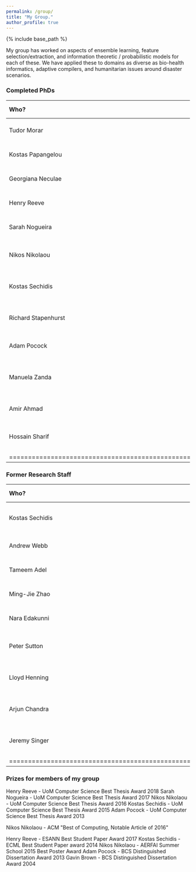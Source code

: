 ```yaml
---
permalink: /group/
title: "My Group."
author_profile: true
---
```


{% include base_path %}

My group has worked on aspects of ensemble learning, feature selection/extraction, and information theoretic / probabilistic models for each of these.   We have applied these to domains as diverse as bio-health informatics, adaptive compilers, and humanitarian issues around disaster scenarios.



### Completed PhDs

| Who?                | Year | PhD             | Where are they now?                 |
|:--------------------|:-----|:----------------|:------------------------------------|
| Tudor Morar    	  | 2021 | cell6           | Data Scientist, Dublin.             |
| Kostas Papangelou   | 2020 | cell6           | Data Scientist, Greece              |
| Georgiana Neculae   | 2020 | cell6           | Research Scientist, BenevolentAI    |
| Henry Reeve    	  | 2018 | cell6           | Lecturer, University of Bristol     |
| Sarah Nogueira  	  | 2017 | cell6           | Staff ML Engineer Lead, Criteo      |
| Nikos Nikolaou      | 2016 | cell6           | Lecturer, University College London |
| Kostas Sechidis     | 2015 | cell6           | Principal Data Scientist, Novartis  |
| Richard Stapenhurst | 2012 | cell6           | Senior Software Engineer, Google    |
| Adam Pocock         | 2012 | cell6           | Principal Researcher, Oracle Labs   |
| Manuela Zanda       | 2010 | cell6           | Lecturer, King Abdulaziz Uni, Saudi Arabia  |
| Amir Ahmad          | 2009 | cell6           | Data Scientist, Arm Ltd.            |
| Hossain Sharif      | 2008 | cell6           | Senior Lecturer, Northumbria University |
|======================================================================================|


### Former Research Staff

| Who?             | Year      | Role  |Where are they now?                      |
|:-----------------|:----------|:------|:----------------------------------------|
| Kostas Sechidis  | 2015-2018 | blah. | Principal Data Scientist, Novartis      |
| Andrew Webb      | 2017-2019 | blah. | ML Engineer, vTime Ltd                  |
| Tameem Adel      | 2016-2017 | blah. | Assistant Professor, Netherlands        |
| Ming-Jie Zhao    | 2008-2013 | blah. | Microsoft Research Asia                 |
| Nara Edakunni    | 2010-2011 | blah. | Director, American Express              |
| Peter Sutton     | 2010-2011 | blah. | Director, Foxdog Studios Software.      |
| Lloyd Henning    | 2010-2011 | blah. | Director, Foxdog Studios Software.      |
| Arjun Chandra    | 2008-2009 | blah. | Research Scientist, GraphCore AI        |
| Jeremy Singer    | 2008-2011 | blah. | Senior Lecturer, University of Glasgow  |
|==================================================================================|



### Prizes for members of my group

Henry Reeve - UoM Computer Science Best Thesis Award 2018
Sarah Nogueira - UoM Computer Science Best Thesis Award 2017
Nikos Nikolaou - UoM Computer Science Best Thesis Award 2016
Kostas Sechidis - UoM Computer Science Best Thesis Award 2015
Adam Pocock - UoM Computer Science Best Thesis Award 2013

Nikos Nikolaou - ACM "Best of Computing, Notable Article of 2016"

Henry Reeve - ESANN Best Student Paper Award 2017
Kostas Sechidis - ECML Best Student Paper award 2014
Nikos Nikolaou - AERFAI Summer School 2015 Best Poster Award
Adam Pocock - BCS Distinguished Dissertation Award 2013
Gavin Brown - BCS Distinguished Dissertation Award 2004


